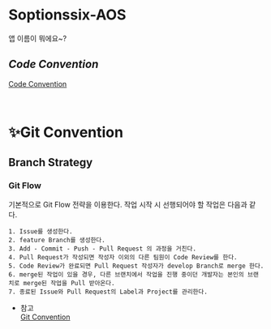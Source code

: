 # Soptionssix-AOS
앱 이름이 뭐에요~?

## *Code Convention*
[Code Convention](https://azure-sawfish-822.notion.site/Code-convention-12ec748d180745238dea21850538cd72)

<br>

# ✨Git Convention
## Branch Strategy
### Git Flow

기본적으로 Git Flow 전략을 이용한다. 작업 시작 시 선행되어야 할 작업은 다음과 같다.

```
1. Issue를 생성한다.
2. feature Branch를 생성한다.
3. Add - Commit - Push - Pull Request 의 과정을 거친다.
4. Pull Request가 작성되면 작성자 이외의 다른 팀원이 Code Review를 한다.
5. Code Review가 완료되면 Pull Request 작성자가 develop Branch로 merge 한다.
6. merge된 작업이 있을 경우, 다른 브랜치에서 작업을 진행 중이던 개발자는 본인의 브랜치로 merge된 작업을 Pull 받아온다.
7. 종료된 Issue와 Pull Request의 Label과 Project를 관리한다.
```

* 참고 <br>
[Git Convention](https://azure-sawfish-822.notion.site/Git-Convention-7fe068db8e23471c980577c61f096b78)
